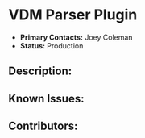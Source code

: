 # VDM Parser Plugin
- **Primary Contacts:**
  Joey Coleman
- **Status:**
  Production

## Description:


## Known Issues:


## Contributors:


